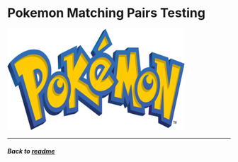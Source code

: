 # Pokemon Matching Pairs Testing

<img src="assets/images/poke-logo.png" width="400" height="230" />

---

##### Back to [readme](README.md)